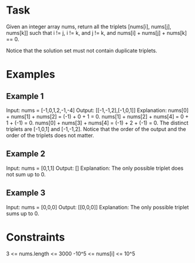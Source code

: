 # Task
Given an integer array nums, return all the triplets [nums[i], nums[j], nums[k]] such that i != j, i != k, and j != k, and nums[i] + nums[j] + nums[k] == 0.

Notice that the solution set must not contain duplicate triplets.

# Examples
## Example 1
Input: nums = [-1,0,1,2,-1,-4]
Output: [[-1,-1,2],[-1,0,1]]
Explanation: 
nums[0] + nums[1] + nums[2] = (-1) + 0 + 1 = 0.
nums[1] + nums[2] + nums[4] = 0 + 1 + (-1) = 0.
nums[0] + nums[3] + nums[4] = (-1) + 2 + (-1) = 0.
The distinct triplets are [-1,0,1] and [-1,-1,2].
Notice that the order of the output and the order of the triplets does not matter.

## Example 2
Input: nums = [0,1,1]
Output: []
Explanation: The only possible triplet does not sum up to 0.

## Example 3
Input: nums = [0,0,0]
Output: [[0,0,0]]
Explanation: The only possible triplet sums up to 0.

# Constraints
3 <= nums.length <= 3000
-10^5 <= nums[i] <= 10^5